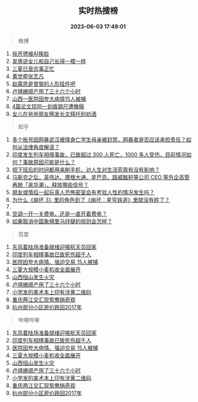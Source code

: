 <div align="center"><h2>实时热搜榜</h2><h4>2023-06-03 17:49:01</h4></div>

> 微博  

1. [徐开骋被AI换脸](https://s.weibo.com/weibo?q=%23%E5%BE%90%E5%BC%80%E9%AA%8B%E8%A2%ABAI%E6%8D%A2%E8%84%B8%23&t=31&band_rank=1&Refer=top)<br />
2. [吴倩说女儿和自己长得一模一样](https://s.weibo.com/weibo?q=%23%E5%90%B4%E5%80%A9%E8%AF%B4%E5%A5%B3%E5%84%BF%E5%92%8C%E8%87%AA%E5%B7%B1%E9%95%BF%E5%BE%97%E4%B8%80%E6%A8%A1%E4%B8%80%E6%A0%B7%23&t=31&band_rank=2&Refer=top)<br />
3. [三夏已至农事正忙](https://s.weibo.com/weibo?q=%23%E4%B8%89%E5%A4%8F%E5%B7%B2%E8%87%B3%E5%86%9C%E4%BA%8B%E6%AD%A3%E5%BF%99%23&t=31&band_rank=3&Refer=top)<br />
4. [黄觉牵张艺凡](https://s.weibo.com/weibo?q=%23%E9%BB%84%E8%A7%89%E7%89%B5%E5%BC%A0%E8%89%BA%E5%87%A1%23&t=31&band_rank=4&Refer=top)<br />
5. [赵露思是曾黎的人形挂件吧](https://s.weibo.com/weibo?q=%23%E8%B5%B5%E9%9C%B2%E6%80%9D%E6%98%AF%E6%9B%BE%E9%BB%8E%E7%9A%84%E4%BA%BA%E5%BD%A2%E6%8C%82%E4%BB%B6%E5%90%A7%23&t=31&band_rank=5&Refer=top)<br />
6. [卢靖姗顺产用了三十六个小时](https://s.weibo.com/weibo?q=%23%E5%8D%A2%E9%9D%96%E5%A7%97%E9%A1%BA%E4%BA%A7%E7%94%A8%E4%BA%86%E4%B8%89%E5%8D%81%E5%85%AD%E4%B8%AA%E5%B0%8F%E6%97%B6%23&t=31&band_rank=6&Refer=top)<br />
7. [山西一医院因夸大病情15人被捕](https://s.weibo.com/weibo?q=%23%E5%B1%B1%E8%A5%BF%E4%B8%80%E5%8C%BB%E9%99%A2%E5%9B%A0%E5%A4%B8%E5%A4%A7%E7%97%85%E6%83%8515%E4%BA%BA%E8%A2%AB%E6%8D%95%23&t=31&band_rank=7&Refer=top)<br />
8. [4篇论文现同一划痕钢尺遭撤稿](https://s.weibo.com/weibo?q=%234%E7%AF%87%E8%AE%BA%E6%96%87%E7%8E%B0%E5%90%8C%E4%B8%80%E5%88%92%E7%97%95%E9%92%A2%E5%B0%BA%E9%81%AD%E6%92%A4%E7%A8%BF%23&t=31&band_rank=8&Refer=top)<br />
9. [女儿在爸爸朋友圈发长文拜托别劝酒](https://s.weibo.com/weibo?q=%23%E5%A5%B3%E5%84%BF%E5%9C%A8%E7%88%B8%E7%88%B8%E6%9C%8B%E5%8F%8B%E5%9C%88%E5%8F%91%E9%95%BF%E6%96%87%E6%8B%9C%E6%89%98%E5%88%AB%E5%8A%9D%E9%85%92%23&t=31&band_rank=9&Refer=top)<br />

> 知乎  

1. [多个账号因网暴武汉被撞身亡学生母亲被封禁，网暴者是否应该承担责任？如何从法律角度解读？](https://www.zhihu.com/question/604552148)<br />
2. [印度发生列车相撞事故，已致超过 300 人死亡，1000 多人受伤，目前情况如何？事故原因可能是什么？](https://www.zhihu.com/question/604551488)<br />
3. [把下班后的时间都用来刷手机，对人生对生活究竟有没有影响？](https://www.zhihu.com/question/598823194)<br />
4. [马斯克之后，英伟达、摩根大通、星巴克、路威酩轩等公司 CEO 等外企高管再掀「来华潮」，释放哪些信号？](https://www.zhihu.com/question/604506301)<br />
5. [朋友或情侣一起玩真人恐怖密室会有考验人性的情况发生吗？](https://www.zhihu.com/question/342169389)<br />
6. [为什么《崩坏 3》里的角色到了《崩坏：星穹铁道》里就没有姓了？](https://www.zhihu.com/question/602795318)<br />
7. []()<br />
8. [空调一开一关费电，还是一直开着费电？](https://www.zhihu.com/question/285831334)<br />
9. [如果取消中国象棋里马绊腿的规则会怎样？](https://www.zhihu.com/question/604075483)<br />

> 百度  

1. [东风着陆场准备就绪迎接航天员回家](https://www.baidu.com/s?wd=%E4%B8%9C%E9%A3%8E%E7%9D%80%E9%99%86%E5%9C%BA%E5%87%86%E5%A4%87%E5%B0%B1%E7%BB%AA%E8%BF%8E%E6%8E%A5%E8%88%AA%E5%A4%A9%E5%91%98%E5%9B%9E%E5%AE%B6&sa=fyb_news&rsv_dl=fyb_news)<br />
2. [印度列车相撞事故已致死伤超千人](https://www.baidu.com/s?wd=%E5%8D%B0%E5%BA%A6%E5%88%97%E8%BD%A6%E7%9B%B8%E6%92%9E%E4%BA%8B%E6%95%85%E5%B7%B2%E8%87%B4%E6%AD%BB%E4%BC%A4%E8%B6%85%E5%8D%83%E4%BA%BA&sa=fyb_news&rsv_dl=fyb_news)<br />
3. [医院因夸大病情、强迫交易 15人被捕](https://www.baidu.com/s?wd=%E5%8C%BB%E9%99%A2%E5%9B%A0%E5%A4%B8%E5%A4%A7%E7%97%85%E6%83%85%E3%80%81%E5%BC%BA%E8%BF%AB%E4%BA%A4%E6%98%93+15%E4%BA%BA%E8%A2%AB%E6%8D%95&sa=fyb_news&rsv_dl=fyb_news)<br />
4. [三夏大规模小麦机收全面展开](https://www.baidu.com/s?wd=%E4%B8%89%E5%A4%8F%E5%A4%A7%E8%A7%84%E6%A8%A1%E5%B0%8F%E9%BA%A6%E6%9C%BA%E6%94%B6%E5%85%A8%E9%9D%A2%E5%B1%95%E5%BC%80&sa=fyb_news&rsv_dl=fyb_news)<br />
5. [山西恒山发生火灾](https://www.baidu.com/s?wd=%E5%B1%B1%E8%A5%BF%E6%81%92%E5%B1%B1%E5%8F%91%E7%94%9F%E7%81%AB%E7%81%BE&sa=fyb_news&rsv_dl=fyb_news)<br />
6. [卢靖姗顺产用了三十六个小时](https://www.baidu.com/s?wd=%E5%8D%A2%E9%9D%96%E5%A7%97%E9%A1%BA%E4%BA%A7%E7%94%A8%E4%BA%86%E4%B8%89%E5%8D%81%E5%85%AD%E4%B8%AA%E5%B0%8F%E6%97%B6&sa=fyb_news&rsv_dl=fyb_news)<br />
7. [小学发的美术本上印有涉黄二维码](https://www.baidu.com/s?wd=%E5%B0%8F%E5%AD%A6%E5%8F%91%E7%9A%84%E7%BE%8E%E6%9C%AF%E6%9C%AC%E4%B8%8A%E5%8D%B0%E6%9C%89%E6%B6%89%E9%BB%84%E4%BA%8C%E7%BB%B4%E7%A0%81&sa=fyb_news&rsv_dl=fyb_news)<br />
8. [重庆两江交汇现鸳鸯锅奇观](https://www.baidu.com/s?wd=%E9%87%8D%E5%BA%86%E4%B8%A4%E6%B1%9F%E4%BA%A4%E6%B1%87%E7%8E%B0%E9%B8%B3%E9%B8%AF%E9%94%85%E5%A5%87%E8%A7%82&sa=fyb_news&rsv_dl=fyb_news)<br />
9. [杭州部分小区房价跌回2017年](https://www.baidu.com/s?wd=%E6%9D%AD%E5%B7%9E%E9%83%A8%E5%88%86%E5%B0%8F%E5%8C%BA%E6%88%BF%E4%BB%B7%E8%B7%8C%E5%9B%9E2017%E5%B9%B4&sa=fyb_news&rsv_dl=fyb_news)<br />

> 哔哩哔哩  

1. [东风着陆场准备就绪迎接航天员回家](https://www.baidu.com/s?wd=%E4%B8%9C%E9%A3%8E%E7%9D%80%E9%99%86%E5%9C%BA%E5%87%86%E5%A4%87%E5%B0%B1%E7%BB%AA%E8%BF%8E%E6%8E%A5%E8%88%AA%E5%A4%A9%E5%91%98%E5%9B%9E%E5%AE%B6&sa=fyb_news&rsv_dl=fyb_news)<br />
2. [印度列车相撞事故已致死伤超千人](https://www.baidu.com/s?wd=%E5%8D%B0%E5%BA%A6%E5%88%97%E8%BD%A6%E7%9B%B8%E6%92%9E%E4%BA%8B%E6%95%85%E5%B7%B2%E8%87%B4%E6%AD%BB%E4%BC%A4%E8%B6%85%E5%8D%83%E4%BA%BA&sa=fyb_news&rsv_dl=fyb_news)<br />
3. [医院因夸大病情、强迫交易 15人被捕](https://www.baidu.com/s?wd=%E5%8C%BB%E9%99%A2%E5%9B%A0%E5%A4%B8%E5%A4%A7%E7%97%85%E6%83%85%E3%80%81%E5%BC%BA%E8%BF%AB%E4%BA%A4%E6%98%93+15%E4%BA%BA%E8%A2%AB%E6%8D%95&sa=fyb_news&rsv_dl=fyb_news)<br />
4. [三夏大规模小麦机收全面展开](https://www.baidu.com/s?wd=%E4%B8%89%E5%A4%8F%E5%A4%A7%E8%A7%84%E6%A8%A1%E5%B0%8F%E9%BA%A6%E6%9C%BA%E6%94%B6%E5%85%A8%E9%9D%A2%E5%B1%95%E5%BC%80&sa=fyb_news&rsv_dl=fyb_news)<br />
5. [山西恒山发生火灾](https://www.baidu.com/s?wd=%E5%B1%B1%E8%A5%BF%E6%81%92%E5%B1%B1%E5%8F%91%E7%94%9F%E7%81%AB%E7%81%BE&sa=fyb_news&rsv_dl=fyb_news)<br />
6. [卢靖姗顺产用了三十六个小时](https://www.baidu.com/s?wd=%E5%8D%A2%E9%9D%96%E5%A7%97%E9%A1%BA%E4%BA%A7%E7%94%A8%E4%BA%86%E4%B8%89%E5%8D%81%E5%85%AD%E4%B8%AA%E5%B0%8F%E6%97%B6&sa=fyb_news&rsv_dl=fyb_news)<br />
7. [小学发的美术本上印有涉黄二维码](https://www.baidu.com/s?wd=%E5%B0%8F%E5%AD%A6%E5%8F%91%E7%9A%84%E7%BE%8E%E6%9C%AF%E6%9C%AC%E4%B8%8A%E5%8D%B0%E6%9C%89%E6%B6%89%E9%BB%84%E4%BA%8C%E7%BB%B4%E7%A0%81&sa=fyb_news&rsv_dl=fyb_news)<br />
8. [重庆两江交汇现鸳鸯锅奇观](https://www.baidu.com/s?wd=%E9%87%8D%E5%BA%86%E4%B8%A4%E6%B1%9F%E4%BA%A4%E6%B1%87%E7%8E%B0%E9%B8%B3%E9%B8%AF%E9%94%85%E5%A5%87%E8%A7%82&sa=fyb_news&rsv_dl=fyb_news)<br />
9. [杭州部分小区房价跌回2017年](https://www.baidu.com/s?wd=%E6%9D%AD%E5%B7%9E%E9%83%A8%E5%88%86%E5%B0%8F%E5%8C%BA%E6%88%BF%E4%BB%B7%E8%B7%8C%E5%9B%9E2017%E5%B9%B4&sa=fyb_news&rsv_dl=fyb_news)<br />
